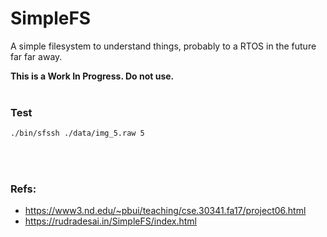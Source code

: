 # SimpleFS 

A simple filesystem to understand things, probably to a RTOS in the future far far away.

<b>This is a Work In Progress. Do not use.</b>
<br>
<br>

### Test
```bash
./bin/sfssh ./data/img_5.raw 5
```
<br>
<br>

### Refs: 
- https://www3.nd.edu/~pbui/teaching/cse.30341.fa17/project06.html
- https://rudradesai.in/SimpleFS/index.html